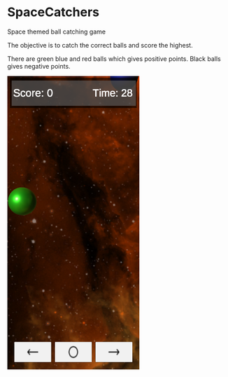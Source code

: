 # SpaceCatchers
Space themed ball catching game

The objective is to catch the correct balls and score the highest.

There are green blue and red balls which gives positive points.
Black balls gives negative points.

![alt text](https://github.com/eraiboluk/SpaceCatchers/blob/main/SpaceCatchers/Ekran%20g%C3%B6r%C3%BCnt%C3%BCs%C3%BC%202024-03-28%20231712.png)
